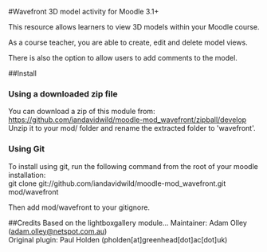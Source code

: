 #Wavefront 3D model activity for Moodle 3.1+

This resource allows learners to view 3D models within your Moodle course.

As a course teacher, you are able to create, edit and delete model views.

There is also the option to allow users to add comments to the model.

##Install
### Using a downloaded zip file
You can download a zip of this module from: https://github.com/iandavidwild/moodle-mod_wavefront/zipball/develop  
Unzip it to your mod/ folder and rename the extracted folder to 'wavefront'.
### Using Git
To install using git, run the following command from the root of your moodle installation:  
git clone git://github.com/iandavidwild/moodle-mod_wavefront.git mod/wavefront  

Then add mod/wavefront to your gitignore.

##Credits
Based on the lightboxgallery module...
Maintainer: Adam Olley (adam.olley@netspot.com.au)  
Original plugin: Paul Holden (pholden[at]greenhead[dot]ac[dot]uk)  
